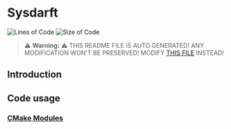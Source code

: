# Sysdarft
![Lines of Code](https://img.shields.io/badge/ProjectLines-4601-cyan)
![Size of Code](https://img.shields.io/badge/ProjectSize-420%20K-yellow)

> ⚠️ **Warning:** ⚠️ THIS README FILE IS AUTO GENERATED! ANY MODIFICATION WON'T BE PRESERVED! MODIFY [THIS FILE](scripts/res/README.md) INSTEAD!


## Introduction

## Code usage
### [CMake Modules](./cmake_modules/Modules.md)
